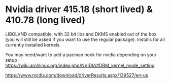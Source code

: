 # Nvidia driver 415.18 (short lived) & 410.78 (long lived)

LIBGLVND compatible, with 32 bit libs and DKMS enabled out of the box (you will still be asked if you want to use the regular package). Installs for all currently installed kernels.

You may need/want to add a pacman hook for nvidia depending on your setup : https://wiki.archlinux.org/index.php/NVIDIA#DRM_kernel_mode_setting

https://www.nvidia.com/download/driverResults.aspx/139527/en-us
